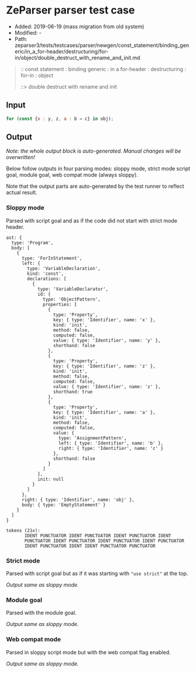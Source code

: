 # ZeParser parser test case

- Added: 2019-06-19 (mass migration from old system)
- Modified: -
- Path: zeparser3/tests/testcases/parser/newgen/const_statement/binding_generic/in_a_for-header/destructuring/for-in/object/double_destruct_with_rename_and_init.md

> :: const statement : binding generic : in a for-header : destructuring : for-in : object
>
> ::> double destruct with rename and init

## Input

`````js
for (const {x : y, z, a : b = c} in obj);
`````

## Output

_Note: the whole output block is auto-generated. Manual changes will be overwritten!_

Below follow outputs in four parsing modes: sloppy mode, strict mode script goal, module goal, web compat mode (always sloppy).

Note that the output parts are auto-generated by the test runner to reflect actual result.

### Sloppy mode

Parsed with script goal and as if the code did not start with strict mode header.

`````
ast: {
  type: 'Program',
  body: [
    {
      type: 'ForInStatement',
      left: {
        type: 'VariableDeclaration',
        kind: 'const',
        declarations: [
          {
            type: 'VariableDeclarator',
            id: {
              type: 'ObjectPattern',
              properties: [
                {
                  type: 'Property',
                  key: { type: 'Identifier', name: 'x' },
                  kind: 'init',
                  method: false,
                  computed: false,
                  value: { type: 'Identifier', name: 'y' },
                  shorthand: false
                },
                {
                  type: 'Property',
                  key: { type: 'Identifier', name: 'z' },
                  kind: 'init',
                  method: false,
                  computed: false,
                  value: { type: 'Identifier', name: 'z' },
                  shorthand: true
                },
                {
                  type: 'Property',
                  key: { type: 'Identifier', name: 'a' },
                  kind: 'init',
                  method: false,
                  computed: false,
                  value: {
                    type: 'AssignmentPattern',
                    left: { type: 'Identifier', name: 'b' },
                    right: { type: 'Identifier', name: 'c' }
                  },
                  shorthand: false
                }
              ]
            },
            init: null
          }
        ]
      },
      right: { type: 'Identifier', name: 'obj' },
      body: { type: 'EmptyStatement' }
    }
  ]
}

tokens (21x):
       IDENT PUNCTUATOR IDENT PUNCTUATOR IDENT PUNCTUATOR IDENT
       PUNCTUATOR IDENT PUNCTUATOR IDENT PUNCTUATOR IDENT PUNCTUATOR
       IDENT PUNCTUATOR IDENT IDENT PUNCTUATOR PUNCTUATOR
`````

### Strict mode

Parsed with script goal but as if it was starting with `"use strict"` at the top.

_Output same as sloppy mode._

### Module goal

Parsed with the module goal.

_Output same as sloppy mode._

### Web compat mode

Parsed in sloppy script mode but with the web compat flag enabled.

_Output same as sloppy mode._
